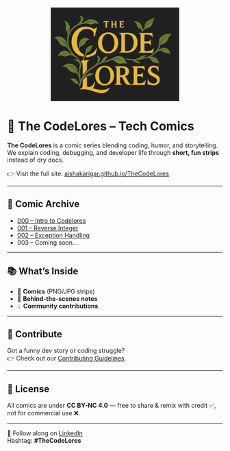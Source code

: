 <p align="center">
  <img src="assets/logo1.png" width="300" alt="The Codelores Banner"/>
</p>

# 🚀 The CodeLores – Tech Comics

**The CodeLores** is a comic series blending coding, humor, and storytelling.  
We explain coding, debugging, and developer life through **short, fun strips** instead of dry docs.  

👉 Visit the full site: [aishakarigar.github.io/TheCodeLores](https://aishakarigar.github.io/TheCodeLores)

---

## 📖 Comic Archive
- [000 – Intro to Codelores](comics/000-intro/)
- [001 – Reverse Integer](comics/001-reverse-integer/)
- [002 – Exception Handling](comics/002-exception-handling/)
- 003 – Coming soon…

---

## 📚 What’s Inside
- 🎨 **Comics** (PNG/JPG strips)  
- 📝 **Behind-the-scenes notes**  
- 💡 **Community contributions**  

---

## 🤝 Contribute
Got a funny dev story or coding struggle?  
👉 Check out our [Contributing Guidelines](CONTRIBUTING.md).

---

## 📜 License
All comics are under **CC BY-NC 4.0** — free to share & remix with credit ✅, not for commercial use ❌.  

---

🔗 Follow along on [LinkedIn](https://www.linkedin.com/in/aisha-karigar/)  
Hashtag: **#TheCodeLores**
